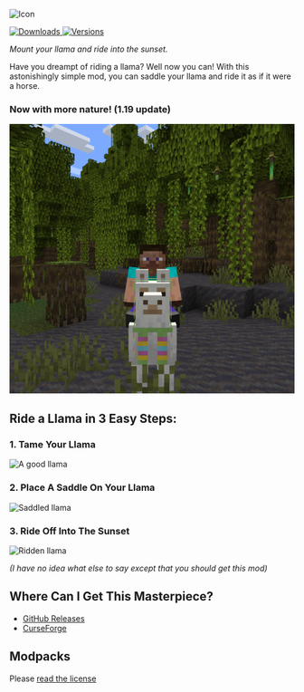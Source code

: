 ![Icon](https://github.com/justinhschaaf/LlamaSteeds/raw/master/docs/ICON_TEXT.png)

[![Downloads](https://cf.way2muchnoise.eu/llama-steeds-forge.svg?badge_style=for_the_badge)
![Versions](https://cf.way2muchnoise.eu/versions/llama-steeds-forge.svg?badge_style=for_the_badge)](https://www.curseforge.com/minecraft/mc-mods/llama-steeds-forge)

*Mount your llama and ride into the sunset.*

Have you dreampt of riding a llama? Well now you can! With this astonishingly simple mod, you can saddle your llama and ride it as if it were a horse.

### Now with more nature! (1.19 update)

![Wild Llama](https://github.com/justinhschaaf/LlamaSteeds/raw/master/docs/WILD.png)

## Ride a Llama in 3 Easy Steps:

### 1. Tame Your Llama

![A good llama](https://github.com/justinhschaaf/LlamaSteeds/raw/master/docs/README_1.png)

### 2. Place A Saddle On Your Llama

![Saddled llama](https://github.com/justinhschaaf/LlamaSteeds/raw/master/docs/README_2.png)

### 3. Ride Off Into The Sunset

![Ridden llama](https://github.com/justinhschaaf/LlamaSteeds/raw/master/docs/README_3.png)

*(I have no idea what else to say except that you should get this mod)*

## Where Can I Get This Masterpiece?

- [GitHub Releases](https://github.com/justinhschaaf/LlamaSteeds/releases)
- [CurseForge](https://www.curseforge.com/minecraft/mc-mods/llama-steeds-forge)

## Modpacks

Please [read the license](https://github.com/justinhschaaf/LlamaSteeds/blob/master/LICENSE)
